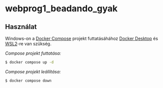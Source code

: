 # webprog1_beadando_gyak

## Használat

Windows-on a [Docker Compose](https://docs.docker.com/compose/) projekt futtatásáhához [Docker Desktop](https://docs.docker.com/desktop/setup/install/windows-install/) és [WSL2](https://learn.microsoft.com/en-us/windows/wsl/install)-re van szükség.

*Compose projekt futtatása:*

```sh
$ docker compose up -d
```

*Compose projekt leállítása:*

```sh
$ docker compose down
```
